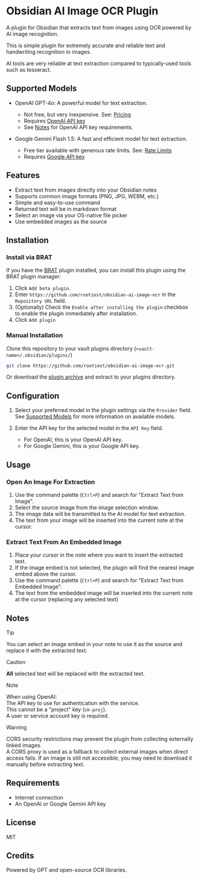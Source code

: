 <!--
 Copyright (c) 2025 Chris Laprade (chris@rootiest.com)

 This software is released under the MIT License.
 https://opensource.org/licenses/MIT
-->

# Obsidian AI Image OCR Plugin

A plugin for Obsidian that extracts text from images using
OCR powered by AI image recognition.

This is simple plugin for extremely accurate and reliable
text and handwriting recognition in images.

AI tools are very reliable at text extraction
compared to typically-used tools such as tesseract.

## Supported Models

- OpenAI GPT-4o: A powerful model for text extraction.

  - Not free, but very inexpensive. See: [Pricing](https://platform.openai.com/docs/pricing)
  - Requires [OpenAI API key](https://platform.openai.com/settings/organization/api-keys)
  - See [Notes](#notes) for OpenAI API key requirements.

- Google Gemini Flash 1.5: A fast and efficient model for text extraction.

  - Free tier available with generous rate limits. See: [Rate Limits](https://ai.google.dev/gemini-api/docs/rate-limits)
  - Requires [Google API key](https://aistudio.google.com/apikey)

## Features

- Extract text from images directly into your Obsidian notes
- Supports common image formats (PNG, JPG, WEBM, etc.)
- Simple and easy-to-use command
- Returned text will be in markdown format
- Select an image via your OS-native file picker
- Use embedded images as the source

## Installation

### Install via BRAT

If you have the [BRAT](https://github.com/TfTHacker/obsidian42-brat) plugin installed,
you can install this plugin using the BRAT plugin manager:

1. Click `Add beta plugin`.
2. Enter `https://github.com/rootiest/obsidian-ai-image-ocr`
   in the `Repository URL` field.
3. (Optionally) Check the `Enable after installing the plugin`
   checkbox to enable the plugin immediately after installation.
4. Click `Add plugin`

### Manual Installation

Clone this repository to
your vault plugins directory (`<vault-name>/.obsidian/plugins/`)

```sh
git clone https://github.com/rootiest/obsidian-ai-image-ocr.git
```

Or download the [plugin archive](https://github.com/rootiest/obsidian-ai-image-ocr/archive/refs/heads/main.zip)
and extract to your plugins directory.

## Configuration

1. Select your preferred model in the plugin settings via the `Provider` field.
   See [Supported Models](#supported-models) for more information on available models.

2. Enter the API key for the selected model in the `API Key` field.
   - For OpenAI, this is your OpenAI API key.
   - For Google Gemini, this is your Google API key.

## Usage

### Open An Image For Extraction

1. Use the command palette (`Ctrl+P`) and search for "Extract Text from Image".
2. Select the source image from the image selection window.
3. The image data will be transmitted to the AI model for text extraction.
4. The text from your image will be
   inserted into the current note at the cursor.

### Extract Text From An Embedded Image

1. Place your cursor in the note where you
   want to insert the extracted text.
2. If the image embed is not selected,
   the plugin will find the nearest image embed above the cursor.
3. Use the command palette (`Ctrl+P`) and
   search for "Extract Text from Embedded Image".
4. The text from the embedded image will be
   inserted into the current note at the cursor
   (replacing any selected text)

## Notes

> [!TIP]
> You can select an image embed in your note to use it as the source
> and replace it with the extracted text.

> [!CAUTION]  
> **All** selected text will be replaced with the extracted text.

> [!NOTE]
> When using OpenAI:  
> The API key to use for authentication with the service.  
> This cannot be a "project" key (`sk-proj`).  
> A user or service account key is required.

> [!WARNING]
> CORS security restrictions may prevent the plugin
> from collecting externally linked images.  
> A CORS proxy is used as a fallback to collect external images
> when direct access fails.
> If an image is still not accessible,
> you may need to download it manually before extracting text.

## Requirements

- Internet connection
- An OpenAI or Google Gemini API key

## License

MIT

## Credits

Powered by GPT and open-source OCR libraries.
